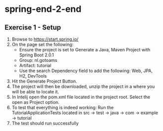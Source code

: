 # spring-end-2-end

## Exercise 1 - Setup 
1. Browse to https://start.spring.io/
2. On the page set the following: 
      * Ensure the project is set to Generate a Java, Maven Project with Spring Boot 2.0.1
      * Group: nl.gotoams 
      * Artifact: tutorial
      * Use the search Dependency field to add the following: Web, JPA, H2, DevTools
3. Hit the Generate Project Button. 
4. The project will then be downloaded, unzip the project in a where you will be able to locate it. 
5. In Intelij open the pom.xml file located in the project root. Select the open as Project option.
6. To test that everything is indeed working: Run the TutorialApplicationTests located in src -> test -> java -> com -> example -> tutorial
7. The test should run successfully 
